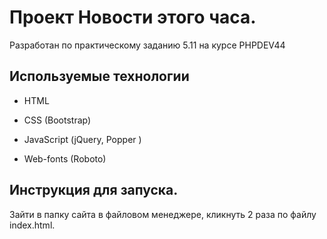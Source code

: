 # Проект Новости этого часа. 

Разработан по практическому заданию 5.11 на курсе PHPDEV44

## Используемые технологии

* HTML

* CSS (Bootstrap)

* JavaScript (jQuery, Popper )

* Web-fonts (Roboto)

## Инструкция для запуска.

Зайти в папку сайта в файловом менеджере, кликнуть 2 раза по файлу index.html.
